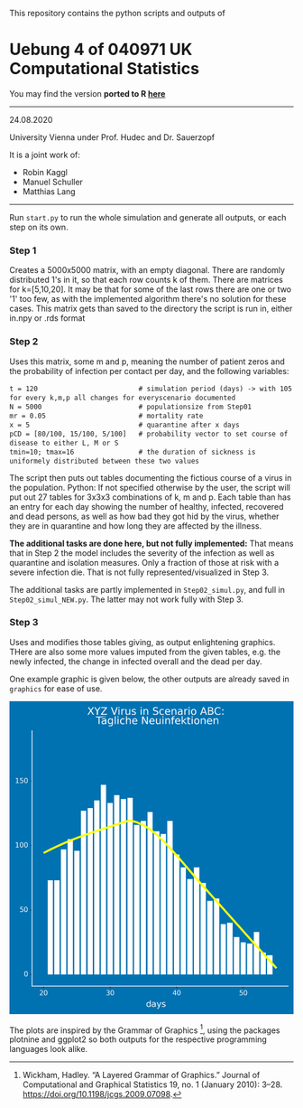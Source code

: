 This repository contains the python scripts and outputs of
# Uebung 4 of 040971 UK Computational Statistics 

You may find the version **ported to R [here](https://github.com/abschlossproj/Abschluss-in-R)**
***
24.08.2020

University Vienna under Prof. Hudec and Dr. Sauerzopf

It is a joint work of:
+ Robin Kaggl
+ Manuel Schuller
+ Matthias Lang
***
Run `start.py` to run the whole simulation and generate all outputs, or each step on its own.

### Step 1
Creates a 5000x5000 matrix, with an empty diagonal.
There are randomly distributed 1's in it, so that each row counts k of them.
There are matrices for k=[5,10,20]. It may be that for some of the last rows there are one or two '1' too few, as with the implemented algorithm there's no solution for these cases.
This matrix gets than saved to the directory the script is run in, either in.npy or .rds format

### Step 2
Uses this matrix, some m and p, meaning the number of patient zeros and the probability of infection per contact per day,
and the following variables:
```
t = 120                         # simulation period (days) -> with 105 for every k,m,p all changes for everyscenario documented
N = 5000                        # populationsize from Step01
mr = 0.05                       # mortality rate
x = 5                           # quarantine after x days
pCD = [80/100, 15/100, 5/100]   # probability vector to set course of disease to either L, M or S
tmin=10; tmax=16                # the duration of sickness is uniformely distributed between these two values
```
The script then puts out tables documenting the fictious course of a virus in the population.
Python: If not specified otherwise by the user, the script will put out 27 tables for 3x3x3 combinations of k, m and p. Each table than has an entry for each day showing the number of healthy, infected, recovered and dead persons, as well as how bad they got hid by the virus, whether they are in quarantine and how long they are affected by the illness.

**The additional tasks are done here, but not fully implemented:**
That means that in Step 2 the model includes the severity of the infection as well as quarantine and isolation measures. Only a fraction of those at risk with a severe infection die. That is not fully represented/visualized in Step 3.

The additional tasks are partly implemented in `Step02_simul.py`, and full in `Step02_simul_NEW.py`. The latter may not work fully with Step 3.

### Step 3 
Uses and modifies those tables giving, as output enlightening graphics.
THere are also some more values imputed from the given tables, e.g. the newly infected, the change in infected overall and the dead per day.

One example graphic is given below, the other outputs are already saved in `graphics` for ease of use.

![example output](graphics/ZIB-like.png)

The plots are inspired by the Grammar of Graphics [^1], using the packages plotnine and ggplot2 so both outputs for the respective programming languages look alike.

[^1]: Wickham, Hadley. “A Layered Grammar of Graphics.” Journal of Computational and Graphical Statistics 19, no. 1 (January 2010): 3–28. https://doi.org/10.1198/jcgs.2009.07098.


